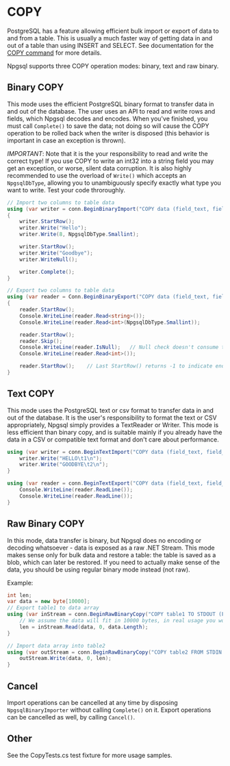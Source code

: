 # COPY

PostgreSQL has a feature allowing efficient bulk import or export of data to and from a table. This is usually a much faster way of getting data in and out of a table than using INSERT and SELECT. See documentation for the [COPY command](http://www.postgresql.org/docs/current/static/sql-copy.html) for more details.

Npgsql supports three COPY operation modes: binary, text and raw binary.

## Binary COPY

This mode uses the efficient PostgreSQL binary format to transfer data in and out of the database. The user uses an API to read and write rows and fields, which Npgsql decodes and encodes. When you've finished, you must call `Complete()` to save the data; not doing so will cause the COPY operation to be rolled back when the writer is disposed (this behavior is important in case an exception is thrown).

*IMPORTANT*: Note that it is the your responsibility to read and write the correct type! If you use COPY to write an int32 into a string field you may get an exception, or worse, silent data corruption. It is also highly recommended to use the overload of `Write()` which accepts an `NpgsqlDbType`, allowing you to unambiguously specify exactly what type you want to write. Test your code throroughly.

```c#
// Import two columns to table data
using (var writer = conn.BeginBinaryImport("COPY data (field_text, field_int2) FROM STDIN (FORMAT BINARY)"))
{
    writer.StartRow();
    writer.Write("Hello");
    writer.Write(8, NpgsqlDbType.Smallint);

    writer.StartRow();
    writer.Write("Goodbye");
    writer.WriteNull();

    writer.Complete();
}

// Export two columns to table data
using (var reader = Conn.BeginBinaryExport("COPY data (field_text, field_int2) TO STDOUT (FORMAT BINARY)"))
{
    reader.StartRow();
    Console.WriteLine(reader.Read<string>());
    Console.WriteLine(reader.Read<int>(NpgsqlDbType.Smallint));

    reader.StartRow();
    reader.Skip();
    Console.WriteLine(reader.IsNull);   // Null check doesn't consume the column
    Console.WriteLine(reader.Read<int>());

    reader.StartRow();    // Last StartRow() returns -1 to indicate end of data
}
```

## Text COPY

This mode uses the PostgreSQL text or csv format to transfer data in and out of the database. It is the user's responsibility to format the text or CSV appropriately, Npgsql simply provides a TextReader or Writer. This mode is less efficient than binary copy, and is suitable mainly if you already have the data in a CSV or compatible text format and don't care about performance.

```c#
using (var writer = conn.BeginTextImport("COPY data (field_text, field_int4) FROM STDIN")) {
    writer.Write("HELLO\t1\n");
    writer.Write("GOODBYE\t2\n");
}

using (var reader = conn.BeginTextExport("COPY data (field_text, field_int4) TO STDOUT")) {
    Console.WriteLine(reader.ReadLine());
    Console.WriteLine(reader.ReadLine());
}
```

## Raw Binary COPY

In this mode, data transfer is binary, but Npgsql does no encoding or decoding whatsoever - data is exposed as a raw .NET Stream. This mode makes sense only for bulk data and restore a table: the table is saved as a blob, which can later be restored. If you need to actually make sense of the data, you should be using regular binary mode instead (not raw).

Example:

```c#
int len;
var data = new byte[10000];
// Export table1 to data array
using (var inStream = conn.BeginRawBinaryCopy("COPY table1 TO STDOUT (FORMAT BINARY)")) {
    // We assume the data will fit in 10000 bytes, in real usage you would read repeatedly, writine to a file.
    len = inStream.Read(data, 0, data.Length);
}

// Import data array into table2
using (var outStream = conn.BeginRawBinaryCopy("COPY table2 FROM STDIN (FORMAT BINARY)")) {
    outStream.Write(data, 0, len);
}
```

## Cancel

Import operations can be cancelled at any time by disposing `NpgsqlBinaryImporter` without calling `Complete()` on it. Export operations can be cancelled as well, by calling `Cancel()`.

## Other

See the CopyTests.cs test fixture for more usage samples.
